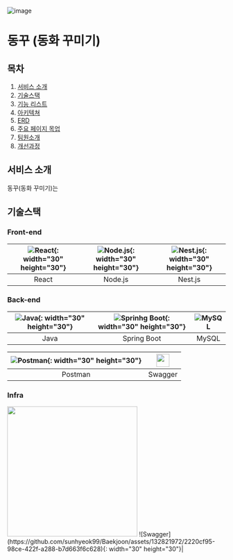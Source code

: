 
![image](https://github.com/sunhyeok99/Baekjoon/assets/132821972/35a05e83-ef44-42f5-b373-d77c376f2e86)
 
# 동꾸 (동화 꾸미기)

## 목차

1. [서비스 소개](#서비스소개)
2. [기술스택](#기술스택)
3. [기능 리스트](#기능리스트)
4. [아키텍쳐](#아키텍쳐)
5. [ERD](#ERD)
6. [주요 페이지 목업](#주요페이지목업)
7. [팀원소개](#팀원소개)
8. [개선과정](#개선과정)

## 서비스 소개
동꾸(동화 꾸미기)는 

## 기술스택

### Front-end

|![React](https://camo.githubusercontent.com/91b30ff3d7d15143c1dbba499a8ad310bd829fbd45f65cacaeea175fac5d85aa/68747470733a2f2f70726f66696c696e61746f722e7269736861762e6465762f736b696c6c732d6173736574732f72656163742d6f726967696e616c2d776f72646d61726b2e737667){: width="30" height="30"}|![Node.js](https://camo.githubusercontent.com/9ff307d218aae4aa07155c709b7d3b5719a05c928b9eb60ed982ca7221fafcb9/68747470733a2f2f75706c6f61642e77696b696d656469612e6f72672f77696b6970656469612f636f6d6d6f6e732f7468756d622f642f64392f4e6f64652e6a735f6c6f676f2e7376672f3132303070782d4e6f64652e6a735f6c6f676f2e7376672e706e67){: width="30" height="30"}|![Nest.js](https://github.com/sunhyeok99/Baekjoon/assets/132821972/8107f138-fd82-4bf6-9af0-1261959c7a63){: width="30" height="30"}
|:---:|:---:|:---:|
|React|Node.js|Nest.js|

### Back-end

|![Java](https://camo.githubusercontent.com/ecd535b833a6520e8d8238ceffadb3b3dda6e854826193d419c305f3e52fee22/68747470733a2f2f70726f66696c696e61746f722e7269736861762e6465762f736b696c6c732d6173736574732f6a6176612d6f726967696e616c2d776f72646d61726b2e737667){: width="30" height="30"}|![Sprinhg Boot](https://github.com/sunhyeok99/Baekjoon/assets/132821972/9bf23036-21cf-4da6-9111-6efbcef767f0){: width="30" height="30"}|![MySQL](https://github.com/sunhyeok99/Baekjoon/assets/132821972/4625b19e-d9fa-4f68-8d07-85da6ffba31c)|
|:---:|:---:|:---:|
|Java|Spring Boot|MySQL|

|![Postman](https://github.com/sunhyeok99/Baekjoon/assets/132821972/299cd1d8-5277-4809-a95c-c4a23dbf0e83){: width="30" height="30"}|<img src="[/img/myImg.png](https://github.com/sunhyeok99/Baekjoon/assets/132821972/2220cf95-98ce-422f-a288-b7d663f6c628)" width="30" height="30">|
|:---:|:---:|
|Postman|Swagger|

### Infra

<img src="/img/myImg.png" width="300" height="300">
![Swagger](https://github.com/sunhyeok99/Baekjoon/assets/132821972/2220cf95-98ce-422f-a288-b7d663f6c628){: width="30" height="30"}|
